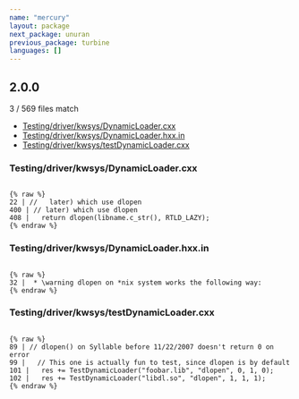 ```yaml
---
name: "mercury"
layout: package
next_package: unuran
previous_package: turbine
languages: []
---
```

## 2.0.0
3 / 569 files match

 - [Testing/driver/kwsys/DynamicLoader.cxx](#testingdriverkwsysdynamicloadercxx)
 - [Testing/driver/kwsys/DynamicLoader.hxx.in](#testingdriverkwsysdynamicloaderhxxin)
 - [Testing/driver/kwsys/testDynamicLoader.cxx](#testingdriverkwsystestdynamicloadercxx)

### Testing/driver/kwsys/DynamicLoader.cxx

```

{% raw %}
22 | //   later) which use dlopen
400 | // later) which use dlopen
408 |   return dlopen(libname.c_str(), RTLD_LAZY);
{% endraw %}

```
### Testing/driver/kwsys/DynamicLoader.hxx.in

```

{% raw %}
32 |  * \warning dlopen on *nix system works the following way:
{% endraw %}

```
### Testing/driver/kwsys/testDynamicLoader.cxx

```

{% raw %}
89 | // dlopen() on Syllable before 11/22/2007 doesn't return 0 on error
99 |   // This one is actually fun to test, since dlopen is by default
101 |   res += TestDynamicLoader("foobar.lib", "dlopen", 0, 1, 0);
102 |   res += TestDynamicLoader("libdl.so", "dlopen", 1, 1, 1);
{% endraw %}

```